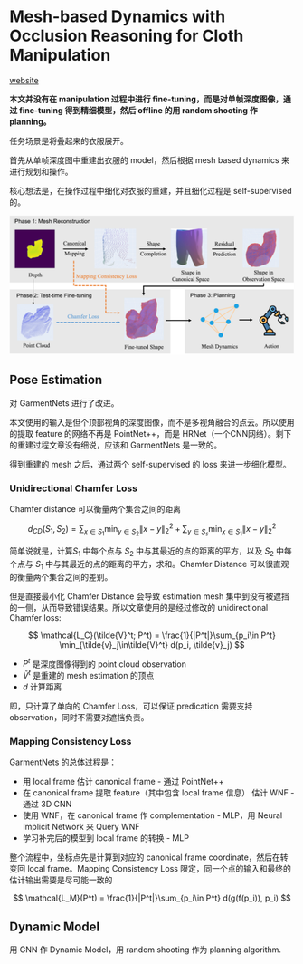 # Mesh-based Dynamics with Occlusion Reasoning for Cloth Manipulation
[website](https://sites.google.com/view/occlusion-reason/home)

**本文并没有在 manipulation 过程中进行 fine-tuning，而是对单帧深度图像，通过 fine-tuning 得到精细模型，然后 offline 的用 random shooting 作 planning。**

任务场景是将叠起来的衣服展开。

首先从单帧深度图中重建出衣服的 model，然后根据 mesh based dynamics 来进行规划和操作。

核心想法是，在操作过程中细化对衣服的重建，并且细化过程是 self-supervised 的。

![](../imgs/mesh_based_dynamics.png)

## Pose Estimation
对 GarmentNets 进行了改进。

本文使用的输入是但个顶部视角的深度图像，而不是多视角融合的点云。所以使用的提取 feature 的网络不再是 PointNet++，而是 HRNet（一个CNN网络）。剩下的重建过程文章没有细说，应该和 GarmentNets 是一致的。

得到重建的 mesh 之后，通过两个 self-supervised 的 loss 来进一步细化模型。

### Unidirectional Chamfer Loss
Chamfer distance 可以衡量两个集合之间的距离

$$d_{CD}(S_1, S_2) = \sum_{x\in S_1} \min_{y\in S_2} \lVert x-y\rVert_2^2 +  \sum_{y\in S_s} \min_{x\in S_1} \lVert x-y\rVert_2^2 $$

简单说就是，计算$S_1$ 中每个点与 $S_2$ 中与其最近的点的距离的平方，以及 $S_2$ 中每个点与 $S_1$ 中与其最近的点的距离的平方，求和。Chamfer Distance 可以很直观的衡量两个集合之间的差别。

但是直接最小化 Chamfer Distance 会导致 estimation mesh 集中到没有被遮挡的一侧，从而导致错误结果。所以文章使用的是经过修改的 unidirectional Chamfer loss:

$$
\mathcal{L_C}(\tilde{V}^t; P^t) = \frac{1}{|P^t|}\sum_{p_i\in P^t} \min_{\tilde{v}_j\in\tilde{V}^t} d(p_i, \tilde{v}_j)
$$
- $P^t$ 是深度图像得到的 point cloud observation
- $\tilde{V}^t$ 是重建的 mesh estimation 的顶点
- $d$ 计算距离

即，只计算了单向的 Chamfer Loss，可以保证 predication 需要支持 observation，同时不需要对遮挡负责。


### Mapping Consistency Loss
GarmentNets 的总体过程是：
- 用 local frame 估计 canonical frame - 通过 PointNet++
- 在 canonical frame 提取 feature（其中包含 local frame 信息） 估计 WNF - 通过 3D CNN
- 使用 WNF，在 canonical frame 作 complementation - MLP，用 Neural Implicit Network 来 Query WNF
- 学习补完后的模型到 local frame 的转换 - MLP

整个流程中，坐标点先是计算到对应的 canonical frame coordinate，然后在转变回 local frame。Mapping Consistency Loss 限定，同一个点的输入和最终的估计输出需要是尽可能一致的

$$
\mathcal{L_M}(P^t) = \frac{1}{|P^t|}\sum_{p_i\in P^t} d(g(f(p_i)), p_i)
$$

## Dynamic Model
用 GNN 作 Dynamic Model，用 random shooting 作为 planning algorithm.